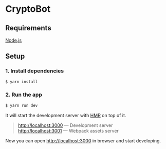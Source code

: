 # CryptoBot

## Requirements

[Node.js](https://nodejs.org/)

## Setup

### 1. Install dependencies

```sh
$ yarn install
```

### 2. Run the app

```sh
$ yarn run dev
```

It will start the development server with [HMR](https://webpack.github.io/docs/hot-module-replacement) on top of it.

> [http://localhost:3000](http://localhost:3000) — Development server<br>
> [http://localhost:3001](http://localhost:3001) — Webpack assets server<br>

Now you can open [http://localhost:3000](http://localhost:3000) in browser and start developing.
